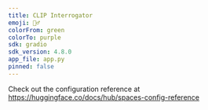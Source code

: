 ```yaml
---
title: CLIP Interrogator
emoji: 🕵️‍♂️
colorFrom: green
colorTo: purple
sdk: gradio
sdk_version: 4.8.0
app_file: app.py
pinned: false
---
```


Check out the configuration reference at https://huggingface.co/docs/hub/spaces-config-reference